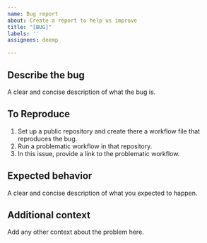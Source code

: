 ```yaml
---
name: Bug report
about: Create a report to help us improve
title: "[BUG]"
labels: ''
assignees: deemp

---
```


## Describe the bug

A clear and concise description of what the bug is.

## To Reproduce

1. Set up a public repository and create there a workflow file that reproduces the bug.
1. Run a problematic workflow in that repository.
1. In this issue, provide a link to the problematic workflow.

## Expected behavior

A clear and concise description of what you expected to happen.

## Additional context

Add any other context about the problem here.
